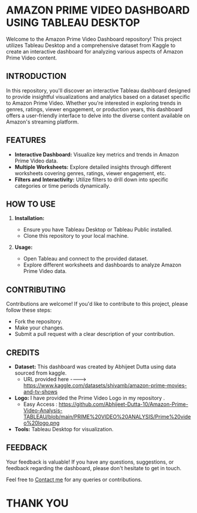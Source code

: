 # AMAZON PRIME VIDEO DASHBOARD USING TABLEAU DESKTOP

Welcome to the Amazon Prime Video Dashboard repository! This project utilizes Tableau Desktop and a comprehensive dataset from Kaggle to create an interactive dashboard for analyzing various aspects of Amazon Prime Video content.

## INTRODUCTION

In this repository, you'll discover an interactive Tableau dashboard designed to provide insightful visualizations and analytics based on a dataset specific to Amazon Prime Video. Whether you're interested in exploring trends in genres, ratings, viewer engagement, or production years, this dashboard offers a user-friendly interface to delve into the diverse content available on Amazon's streaming platform.

## FEATURES

- **Interactive Dashboard:** Visualize key metrics and trends in Amazon Prime Video data.
- **Multiple Worksheets:** Explore detailed insights through different worksheets covering genres, ratings, viewer engagement, etc.
- **Filters and Interactivity:** Utilize filters to drill down into specific categories or time periods dynamically.

## HOW TO USE

1. **Installation:**
    - Ensure you have Tableau Desktop or Tableau Public installed.
    - Clone this repository to your local machine.

2. **Usage:**
    - Open Tableau and connect to the provided dataset.
    - Explore different worksheets and dashboards to analyze Amazon Prime Video data.

## CONTRIBUTING

Contributions are welcome! If you'd like to contribute to this project, please follow these steps:
- Fork the repository.
- Make your changes.
- Submit a pull request with a clear description of your contribution.

## CREDITS

- **Dataset:** This dashboard was created by Abhijeet Dutta using data sourced from kaggle.
   - URL provided here ----> https://www.kaggle.com/datasets/shivamb/amazon-prime-movies-and-tv-shows
- **Logo:** I have provided the Prime Video Logo in my repository .
    - Easy Access : https://github.com/Abhijeet-Dutta-10/Amazon-Prime-Video-Analysis-TABLEAU/blob/main/PRIME%20VIDEO%20ANALYSIS/Prime%20video%20logo.png
- **Tools:** Tableau Desktop for visualization.

## FEEDBACK

Your feedback is valuable! If you have any questions, suggestions, or feedback regarding the dashboard, please don't hesitate to get in touch.

Feel free to [Contact me](mailto:theabhijeet10@gmail.com) for any queries or contributions.

# THANK YOU
